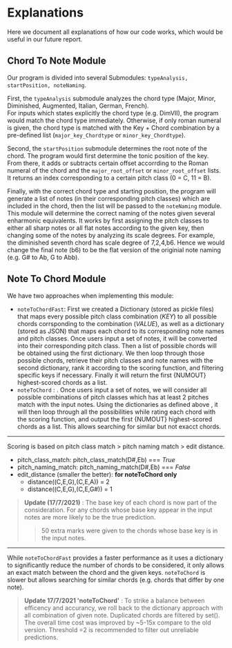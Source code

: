 # Explanations  
Here we document all explanations of how our code works, which would be useful in our future report.

## Chord To Note Module
Our program is divided into several Submodules: `typeAnalysis, startPosition, noteNaming`.  
   
First, the `typeAnalysis` submodule analyzes the chord type (Major, Minor, Diminished, Augmented, Italian, German, French).    
For inputs which states explicitly the chord type (e.g. DimVII), the program would match the chord type immediately. Otherwise, if only roman numeral is given, the chord type is matched with the Key + Chord combination by a pre-defined list (`major_key_Chordtype` or `minor_key_Chordtype`).      
  
Second, the `startPosition` submodule determines the root note of the chord. The program would first determine the tonic position of the key. From there, it adds or subtracts certain offset accorrding to the Roman numeral of the chord and the `major_root_offset` or `minor_root_offset` lists. It returns an index corresponding to a certain pitch class (0 = C, 11 = B).  

Finally, with the correct chord type and starting position, the program will generate a list of notes (in their corresponding pitch classes) which are included in the chord, then the list will be passed to the `noteNaming` module. This module will determine the correct naming of the notes given several enharmonic equivalents. It works by first assigning the pitch classes to either all sharp notes or all flat notes according to the given key, then changing some of the notes by analyzing its scale degrees. For example, the diminished seventh chord has scale degree of 7,2,4,b6. Hence we would change the final note (b6) to be the flat version of the originial note naming (e.g. G# to Ab, G to Abb).  

## Note To Chord Module
We have two approaches when implementing this module: 
+ `noteToChordFast`: First we created a Dictionary (stored as pickle files) that maps every possible pitch class combination (*KEY*) to all possible chords corrsponding to the combination (*VALUE*), as well as a dictionary (stored as JSON) that maps each chord to its corresponding note names and pitch classes. Once users input a set of notes, it will be converted into their corresponding pitch class. Then a list of possible chords will be obtained using the first  dictionary. We then loop through those possible chords, retrieve their pitch classes and note names with the second dictionary, rank it according to the scoring function, and filtering specific keys if necessary. Finally it will return the first {NUMOUT} highest-scored chords as a list. 
+ `noteToChord` : . Once users input a set of notes, we will consider all possible combinations of pitch classes which has at least 2 pitches match with the input notes. Using the dictionaries as defined above , it will then loop through all the possibilities while rating each chord with the scoring function, and output the first {NUMOUT} highest-scored chords as a list. This allows searching for similar but not exacct chords. 

****** 
Scoring is based on pitch class match > pitch naming match > edit distance. 
 + pitch_class_match:    pitch_class_match(D#,Eb) === *True*
 + pitch_naming_match: pitch_naming_match(D#,Eb) === *False*
 + edit_distance (smaller the better): __for noteToChord only__
   +  distance((C,E,G),(C,E,A))  = 2
   +  distance((C,E,G),(C,E,G#))  = 1

>__Update (17/7/2021)__ : The base key of each chord is now part of the consideration. For any chords whose base key appear in the input notes are more likely to be the true prediction.
> > 50 extra marks were given to the chords whose base key is in the input notes.
******
While `noteToChordFast` provides a faster performance as it uses a dictionary to significantly reduce the number of chords to be considered, it only allows an exact match between the chord and the given keys. `noteToChord` is slower but allows searching for similar chords (e.g. chords that differ by one note).
> __Update 17/7/2021 'noteToChord'__ : To strike a balance between efficency and accurancy, we roll back to the dictionary approach with all combination of given note. Duplicated chords are filtered by set(). The overall time cost was improved by ~5-15x compare to the old version. Threshold =2 is recommended to filter out unreliable predictions.
